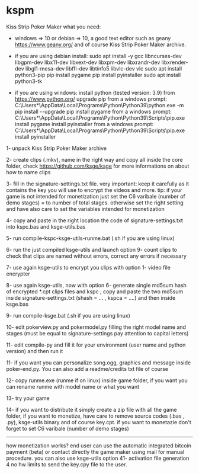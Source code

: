 # kspm
Kiss Strip Poker Maker
what you need: 

- windows => 10 or debian => 10, a good text editor such as geany https://www.geany.org/ and of course Kiss Strip Poker Maker archive.

- if you are using debian install: 
	sudo apt install -y gcc libncurses-dev libgpm-dev libx11-dev libxext-dev libxpm-dev libxrandr-dev libxrender-dev libgl1-mesa-dev libffi-dev libtinfo5 libvlc-dev vlc
	sudo apt install python3-pip
	pip install pygame
	pip install pyinstaller
	sudo apt install python3-tk

- if you are using windows:
	install python (tested version: 3.9) from https://www.python.org/
	upgrade pip from a windows prompt: C:\Users\*\AppData\Local\Programs\Python\Python39\python.exe -m pip install --upgrade pip
	install pygame from a windows prompt: C:\Users\*\AppData\Local\Programs\Python\Python39\Scripts\pip.exe install pygame
	install pyinstaller from a windows prompt: C:\Users\*\AppData\Local\Programs\Python\Python39\Scripts\pip.exe install pyinstaller
	

1- unpack Kiss Strip Poker Maker archive

2- create clips (.mkv), name in the right way and copy all inside the core folder, check https://github.com/ksge/ksge for more informations on about how to name clips

3- fill in the signature-settings.txt file. very important: keep it carefully as it contains the key you will use to encrypt the videos and more. tip: if your game is not intended for monetization just set the C6 varibale (number of demo stages) = to number of total stages. otherwise set the right setting and have also care to set the variables intended for monetization

4- copy and paste in the right location the code of signature-settings.txt into kspc.bas and ksge-utils.bas

5- run compile-kspc-ksge-utils-runme.bat (.sh if you are using linux)

6- run the just compiled ksge-utils and launch option 9- count clips to check that clips are named without errors, correct any errors if necessary

7- use again ksge-utils to encrypt you clips with option 1- video file encrypter

8- use again ksge-utils, now with option 6- generate single md5sum hash of encrypted *.cpt clips files and kspc ; copy and paste the two md5sum inside signature-settings.txt (shash = ... , kspca = ....) and then inside ksge.bas

9- run compile-ksge.bat (.sh if you are using linux)

10- edit pokerview.py and pokermodel.py filling the right model name and stages (must be equal to signature-settings pay attention to capital letters)

11- edit compile-py and fill it for your environment (user name and python version) and then run it

11- if you want you can personalize song.ogg, graphics and message inside poker-end.py. You can also add a readme/credits txt file of course

12- copy runme.exe (runme if on linux) inside game folder, if you want you can rename runme with model name or what you want

13- try your game

14- if you want to distribute it simply create a zip file with all the game folder, if you want to monetize, have care to remove source codes (.bas , .py), ksge-utils binary and of course key.cpt. if you want to monetazie don't forget to set C6 varibale (number of demo stages)



--------------------------------------------------------------
how monetization works?
end user can use the automatic integrated bitcoin payment (beta) or contact directly the game maker using mail for manual procedure.
you can also use ksge-utils option 41- activation file generation 4 no hw limits to send the key.cpy file to the user.  
